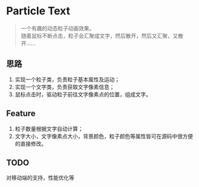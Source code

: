 # Particle Text
> 一个有趣的动态粒子动画效果。<br>随着鼠标不断点击，粒子会汇聚成文字，然后散开，然后又汇聚，又散开……

## 思路
1. 实现一个粒子类，负责粒子基本属性及运动；
2. 实现一个文字类，负责获取文字像素信息；
3. 鼠标点击时，驱动粒子前往文字像素点的位置，组成文字。

## Feature
1. 粒子数量根据文字自动计算；
2. 文字大小，文字像素点大小，背景颜色，粒子颜色等属性皆可在源码中很方便的直接修改。

## TODO
对移动端的支持，性能优化等
